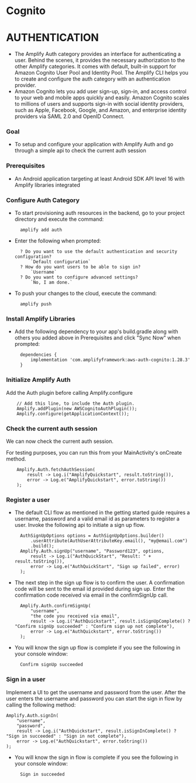 # Cognito
# AUTHENTICATION
- The Amplify Auth category provides an interface for authenticating a user. Behind the scenes, it provides the necessary authorization to the other Amplify categories. It comes with default, built-in support for Amazon Cognito User Pool and Identity Pool. The Amplify CLI helps you to create and configure the auth category with an authentication provider.
- Amazon Cognito lets you add user sign-up, sign-in, and access control to your web and mobile apps quickly and easily. Amazon Cognito scales to millions of users and supports sign-in with social identity providers, such as Apple, Facebook, Google, and Amazon, and enterprise identity providers via SAML 2.0 and OpenID Connect.  

### Goal
- To setup and configure your application with Amplify Auth and go through a simple api to check the current auth session

### Prerequisites
- An Android application targeting at least Android SDK API level 16 with Amplify libraries integrated

### Configure Auth Category
- To start provisioning auth resources in the backend, go to your project directory and execute the command:

        amplify add auth

- Enter the following when prompted:

        ? Do you want to use the default authentication and security configuration?
            `Default configuration`
        ? How do you want users to be able to sign in?
            `Username`
        ? Do you want to configure advanced settings?
            `No, I am done.`

- To push your changes to the cloud, execute the command:

        amplify push

### Install Amplify Libraries
- Add the following dependency to your app's build.gradle along with others you added above in Prerequisites and click "Sync Now" when prompted:

        dependencies {
            implementation 'com.amplifyframework:aws-auth-cognito:1.28.3'
        }

### Initialize Amplify Auth
Add the Auth plugin before calling Amplify.configure

        // Add this line, to include the Auth plugin.
        Amplify.addPlugin(new AWSCognitoAuthPlugin());
        Amplify.configure(getApplicationContext());

### Check the current auth session
We can now check the current auth session.

For testing purposes, you can run this from your MainActivity's onCreate method.

        Amplify.Auth.fetchAuthSession(
            result -> Log.i("AmplifyQuickstart", result.toString()),
            error -> Log.e("AmplifyQuickstart", error.toString())
        );

### Register a user
- The default CLI flow as mentioned in the getting started guide requires a username, password and a valid email id as parameters to register a user. Invoke the following api to initiate a sign up flow.

        AuthSignUpOptions options = AuthSignUpOptions.builder()
            .userAttribute(AuthUserAttributeKey.email(), "my@email.com")
            .build();
        Amplify.Auth.signUp("username", "Password123", options,
            result -> Log.i("AuthQuickStart", "Result: " + result.toString()),
            error -> Log.e("AuthQuickStart", "Sign up failed", error)
        );

- The next step in the sign up flow is to confirm the user. A confirmation code will be sent to the email id provided during sign up. Enter the confirmation code received via email in the confirmSignUp call.

        Amplify.Auth.confirmSignUp(
            "username",
            "the code you received via email",
            result -> Log.i("AuthQuickstart", result.isSignUpComplete() ? "Confirm signUp succeeded" : "Confirm sign up not complete"),
            error -> Log.e("AuthQuickstart", error.toString())
        );

- You will know the sign up flow is complete if you see the following in your console window:

        Confirm signUp succeeded

### Sign in a user
Implement a UI to get the username and password from the user. After the user enters the username and password you can start the sign in flow by calling the following method:

    Amplify.Auth.signIn(
        "username",
        "password",
        result -> Log.i("AuthQuickstart", result.isSignInComplete() ? "Sign in succeeded" : "Sign in not complete"),
        error -> Log.e("AuthQuickstart", error.toString())
    );

- You will know the sign in flow is complete if you see the following in your console window:

        Sign in succeeded
